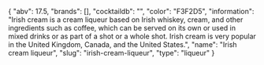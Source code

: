 {
    "abv": 17.5,
    "brands": [],
    "cocktaildb": "",
    "color": "F3F2D5",
    "information": "Irish cream is a cream liqueur based on Irish whiskey, cream, and other ingredients such as coffee, which can be served on its own or used in mixed drinks or as part of a shot or a whole shot. Irish cream is very popular in the United Kingdom, Canada, and the United States.",
    "name": "Irish cream liqueur",
    "slug": "irish-cream-liqueur",
    "type": "liqueur"
}